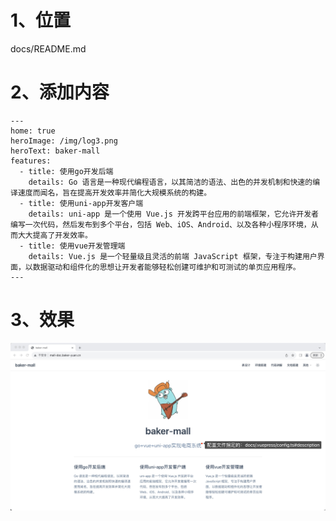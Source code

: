 # 1、位置
docs/README.md

# 2、添加内容
```text
---
home: true
heroImage: /img/log3.png
heroText: baker-mall
features:
  - title: 使用go开发后端
    details: Go 语言是一种现代编程语言，以其简洁的语法、出色的并发机制和快速的编译速度而闻名，旨在提高开发效率并简化大规模系统的构建。
  - title: 使用uni-app开发客户端
    details: uni-app 是一个使用 Vue.js 开发跨平台应用的前端框架，它允许开发者编写一次代码，然后发布到多个平台，包括 Web、iOS、Android、以及各种小程序环境，从而大大提高了开发效率。
  - title: 使用vue开发管理端
    details: Vue.js 是一个轻量级且灵活的前端 JavaScript 框架，专注于构建用户界面，以数据驱动和组件化的思想让开发者能够轻松创建可维护和可测试的单页应用程序。
---
```

# 3、效果
![02-首页.jpg](./img/02-首页.jpg)
